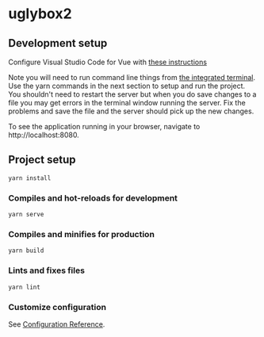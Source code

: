 # uglybox2

## Development setup
Configure Visual Studio Code for Vue with [these instructions](https://code.visualstudio.com/docs/nodejs/vuejs-tutorial)

Note you will need to run command line things from [the integrated terminal](https://code.visualstudio.com/docs/nodejs/nodejs-tutorial#_integrated-terminal).
Use the yarn commands in the next section to setup and run the project.
You shouldn't need to restart the server but when you do save changes to a file you may get errors in the terminal window running the server. Fix the problems and save the file and the server should pick up the new changes.

To see the application running in your browser, navigate to http://localhost:8080.

## Project setup
```
yarn install
```

### Compiles and hot-reloads for development
```
yarn serve
```

### Compiles and minifies for production
```
yarn build
```

### Lints and fixes files
```
yarn lint
```

### Customize configuration
See [Configuration Reference](https://cli.vuejs.org/config/).
